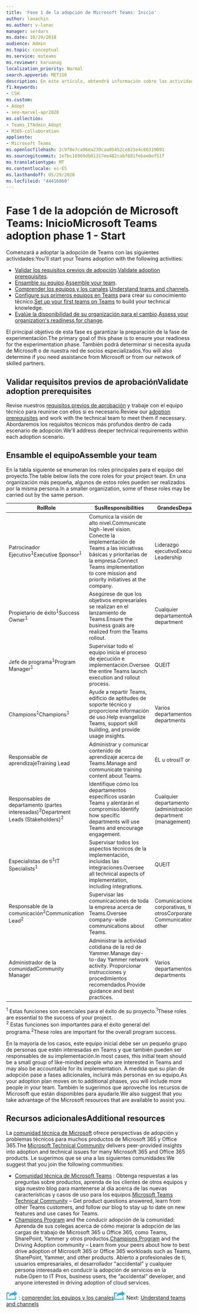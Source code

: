 ```yaml
---
title: 'Fase 1 de la adopción de Microsoft Teams: Inicio'
author: lanachin
ms.author: v-lanac
manager: serdars
ms.date: 10/29/2018
audience: Admin
ms.topic: conceptual
ms.service: msteams
ms.reviewer: karuanag
localization_priority: Normal
search.appverid: MET150
description: En este artículo, obtendrá información sobre las actividades de la fase de inicio de la adopción de Microsoft Teams. Comprender los procedimientos recomendados para la configuración de Microsoft Teams y la planificación de equipo.
f1.keywords:
- CSH
ms.custom:
- Adopt
- seo-marvel-apr2020
ms.collection:
- Teams_ITAdmin_Adopt
- M365-collaboration
appliesto:
- Microsoft Teams
ms.openlocfilehash: 2c9f8e7ca96ea239caa05452ce821e4c66319091
ms.sourcegitcommit: 1e7bc16969db01317ee482cabf681febae0ef51f
ms.translationtype: MT
ms.contentlocale: es-ES
ms.lasthandoff: 05/29/2020
ms.locfileid: "44416860"
---
```

# <a name="microsoft-teams-adoption-phase-1---start"></a><span data-ttu-id="05ca5-104">Fase 1 de la adopción de Microsoft Teams: Inicio</span><span class="sxs-lookup"><span data-stu-id="05ca5-104">Microsoft Teams adoption phase 1 - Start</span></span>

<span data-ttu-id="05ca5-105">Comenzará a adoptar la adopción de Teams con las siguientes actividades:</span><span class="sxs-lookup"><span data-stu-id="05ca5-105">You'll start your Teams adoption with the following activities:</span></span>

- <span data-ttu-id="05ca5-106">[Validar los requisitos previos de adopción](#validate-adoption-prerequisites).</span><span class="sxs-lookup"><span data-stu-id="05ca5-106">[Validate adoption prerequisites](#validate-adoption-prerequisites).</span></span>
- <span data-ttu-id="05ca5-107">[Ensamble su equipo](#assemble-your-team).</span><span class="sxs-lookup"><span data-stu-id="05ca5-107">[Assemble your team](#assemble-your-team).</span></span>
- <span data-ttu-id="05ca5-108">[Comprender los equipos y los canales](teams-adoption-understand-teams-and-channels.md).</span><span class="sxs-lookup"><span data-stu-id="05ca5-108">[Understand teams and channels](teams-adoption-understand-teams-and-channels.md).</span></span>
- <span data-ttu-id="05ca5-109">[Configure sus primeros equipos en Teams](teams-adoption-your-first-teams.md) para crear su conocimiento técnico.</span><span class="sxs-lookup"><span data-stu-id="05ca5-109">[Set up your first teams on Teams](teams-adoption-your-first-teams.md) to build your technical knowledge.</span></span>
- <span data-ttu-id="05ca5-110">[Evalúe la disponibilidad de su organización para el cambio](teams-adoption-assess-readiness.md).</span><span class="sxs-lookup"><span data-stu-id="05ca5-110">[Assess your organization's readiness for change](teams-adoption-assess-readiness.md).</span></span>

<span data-ttu-id="05ca5-111">El principal objetivo de esta fase es garantizar la preparación de la fase de experimentación.</span><span class="sxs-lookup"><span data-stu-id="05ca5-111">The primary goal of this phase is to ensure your readiness for the experimentation phase.</span></span> <span data-ttu-id="05ca5-112">También podrá determinar si necesita ayuda de Microsoft o de nuestra red de socios especializados.</span><span class="sxs-lookup"><span data-stu-id="05ca5-112">You will also determine if you need assistance from Microsoft or from our network of skilled partners.</span></span>  

## <a name="validate-adoption-prerequisites"></a><span data-ttu-id="05ca5-113">Validar requisitos previos de aprobación</span><span class="sxs-lookup"><span data-stu-id="05ca5-113">Validate adoption prerequisites</span></span>

<span data-ttu-id="05ca5-114">Revise nuestros [requisitos previos de aprobación](teams-adoption-get-started.md#adoption-prerequisites) y trabaje con el equipo técnico para reunirse con ellos si es necesario.</span><span class="sxs-lookup"><span data-stu-id="05ca5-114">Review our [adoption prerequisites](teams-adoption-get-started.md#adoption-prerequisites) and work with the technical team to meet them if necessary.</span></span> <span data-ttu-id="05ca5-115">Abordaremos los requisitos técnicos más profundos dentro de cada escenario de adopción.</span><span class="sxs-lookup"><span data-stu-id="05ca5-115">We'll address deeper technical requirements within each adoption scenario.</span></span>

## <a name="assemble-your-team"></a><span data-ttu-id="05ca5-116">Ensamble el equipo</span><span class="sxs-lookup"><span data-stu-id="05ca5-116">Assemble your team</span></span>

<span data-ttu-id="05ca5-117">En la tabla siguiente se enumeran los roles principales para el equipo del proyecto.</span><span class="sxs-lookup"><span data-stu-id="05ca5-117">The table below lists the core roles for your project team.</span></span> <span data-ttu-id="05ca5-118">En una organización más pequeña, algunos de estos roles pueden ser realizados por la misma persona.</span><span class="sxs-lookup"><span data-stu-id="05ca5-118">In a smaller organization, some of these roles may be carried out by the same person.</span></span>

| <span data-ttu-id="05ca5-119">Rol</span><span class="sxs-lookup"><span data-stu-id="05ca5-119">Role</span></span> | <span data-ttu-id="05ca5-120">Sus</span><span class="sxs-lookup"><span data-stu-id="05ca5-120">Responsibilities</span></span> | <span data-ttu-id="05ca5-121">Grandes</span><span class="sxs-lookup"><span data-stu-id="05ca5-121">Department</span></span> |
| ---- | ---------------- | ---------- |
| <span data-ttu-id="05ca5-122">Patrocinador Ejecutivo<sup>1</sup></span><span class="sxs-lookup"><span data-stu-id="05ca5-122">Executive Sponsor<sup>1</sup></span></span> | <span data-ttu-id="05ca5-123">Comunica la visión de alto nivel.</span><span class="sxs-lookup"><span data-stu-id="05ca5-123">Communicate high-level vision.</span></span> <span data-ttu-id="05ca5-124">Conecte la implementación de Teams a las iniciativas básicas y prioritarias de la empresa.</span><span class="sxs-lookup"><span data-stu-id="05ca5-124">Connect Teams implementation to core mission and priority initiatives at the company.</span></span> | <span data-ttu-id="05ca5-125">Liderazgo ejecutivo</span><span class="sxs-lookup"><span data-stu-id="05ca5-125">Executive Leadership</span></span> |
| <span data-ttu-id="05ca5-126">Propietario de éxito<sup>1</sup></span><span class="sxs-lookup"><span data-stu-id="05ca5-126">Success Owner<sup>1</sup></span></span> | <span data-ttu-id="05ca5-127">Asegúrese de que los objetivos empresariales se realizan en el lanzamiento de Teams.</span><span class="sxs-lookup"><span data-stu-id="05ca5-127">Ensure the business goals are realized from the Teams rollout.</span></span> | <span data-ttu-id="05ca5-128">Cualquier departamento</span><span class="sxs-lookup"><span data-stu-id="05ca5-128">Any department</span></span> |
| <span data-ttu-id="05ca5-129">Jefe de programa<sup>1</sup></span><span class="sxs-lookup"><span data-stu-id="05ca5-129">Program Manager<sup>1</sup></span></span> | <span data-ttu-id="05ca5-130">Supervisar todo el equipo inicia el proceso de ejecución e implementación.</span><span class="sxs-lookup"><span data-stu-id="05ca5-130">Oversee the entire Teams launch execution and rollout process.</span></span> | <span data-ttu-id="05ca5-131">QUE</span><span class="sxs-lookup"><span data-stu-id="05ca5-131">IT</span></span> |
| <span data-ttu-id="05ca5-132">Champions<sup>1</sup></span><span class="sxs-lookup"><span data-stu-id="05ca5-132">Champions<sup>1</sup></span></span> | <span data-ttu-id="05ca5-133">Ayude a repartir Teams, edificio de aptitudes de soporte técnico y proporcione información de uso.</span><span class="sxs-lookup"><span data-stu-id="05ca5-133">Help evangelize Teams, support skill building, and provide usage insights.</span></span> | <span data-ttu-id="05ca5-134">Varios departamentos</span><span class="sxs-lookup"><span data-stu-id="05ca5-134">Multiple departments</span></span> |
| <span data-ttu-id="05ca5-135">Responsable de aprendizaje</span><span class="sxs-lookup"><span data-stu-id="05ca5-135">Training Lead</span></span> | <span data-ttu-id="05ca5-136">Administrar y comunicar contenido de aprendizaje acerca de Teams.</span><span class="sxs-lookup"><span data-stu-id="05ca5-136">Manage and communicate training content about Teams.</span></span> | <span data-ttu-id="05ca5-137">ÉL u otros</span><span class="sxs-lookup"><span data-stu-id="05ca5-137">IT or other</span></span> |
| <span data-ttu-id="05ca5-138">Responsables de departamento (partes interesadas)<sup>2</sup></span><span class="sxs-lookup"><span data-stu-id="05ca5-138">Department Leads (Stakeholders)<sup>2</sup></span></span> | <span data-ttu-id="05ca5-139">Identifique cómo los departamentos específicos usarán Teams y alentarán el compromiso.</span><span class="sxs-lookup"><span data-stu-id="05ca5-139">Identify how specific departments will use Teams and encourage engagement.</span></span> | <span data-ttu-id="05ca5-140">Cualquier departamento (administración)</span><span class="sxs-lookup"><span data-stu-id="05ca5-140">Any department (management)</span></span> |
| <span data-ttu-id="05ca5-141">Especialistas de ti<sup>1</sup></span><span class="sxs-lookup"><span data-stu-id="05ca5-141">IT Specialists<sup>1</sup></span></span> | <span data-ttu-id="05ca5-142">Supervisar todos los aspectos técnicos de la implementación, incluidas las integraciones.</span><span class="sxs-lookup"><span data-stu-id="05ca5-142">Oversee all technical aspects of implementation, including integrations.</span></span> | <span data-ttu-id="05ca5-143">QUE</span><span class="sxs-lookup"><span data-stu-id="05ca5-143">IT</span></span> |
| <span data-ttu-id="05ca5-144">Responsable de la comunicación<sup>2</sup></span><span class="sxs-lookup"><span data-stu-id="05ca5-144">Communication Lead<sup>2</sup></span></span> | <span data-ttu-id="05ca5-145">Supervisar las comunicaciones de toda la empresa acerca de Teams.</span><span class="sxs-lookup"><span data-stu-id="05ca5-145">Oversee company-wide communications about Teams.</span></span> | <span data-ttu-id="05ca5-146">Comunicaciones corporativas, ti u otros</span><span class="sxs-lookup"><span data-stu-id="05ca5-146">Corporate Communications, IT, or other</span></span> |
| <span data-ttu-id="05ca5-147">Administrador de la comunidad</span><span class="sxs-lookup"><span data-stu-id="05ca5-147">Community Manager</span></span> | <span data-ttu-id="05ca5-148">Administrar la actividad cotidiana de la red de Yammer.</span><span class="sxs-lookup"><span data-stu-id="05ca5-148">Manage day-to-day Yammer network activity.</span></span> <span data-ttu-id="05ca5-149">Proporcionar instrucciones y procedimientos recomendados.</span><span class="sxs-lookup"><span data-stu-id="05ca5-149">Provide guidance and best practices.</span></span> | <span data-ttu-id="05ca5-150">Varios departamentos</span><span class="sxs-lookup"><span data-stu-id="05ca5-150">Multiple departments</span></span> |

<span data-ttu-id="05ca5-151"><sup>1</sup> Estas funciones son esenciales para el éxito de su proyecto.</span><span class="sxs-lookup"><span data-stu-id="05ca5-151"><sup>1</sup>These roles are essential to the success of your project.</span></span></br>
<span data-ttu-id="05ca5-152"><sup>2</sup> Estas funciones son importantes para el éxito general del programa.</span><span class="sxs-lookup"><span data-stu-id="05ca5-152"><sup>2</sup>These roles are important for the overall program success.</span></span>

<span data-ttu-id="05ca5-153">En la mayoría de los casos, este equipo inicial debe ser un pequeño grupo de personas que estén interesadas en Teams y que también pueden ser responsables de su implementación.</span><span class="sxs-lookup"><span data-stu-id="05ca5-153">In most cases, this initial team should be a small group of like-minded people who are interested in Teams and may also be accountable for its implementation.</span></span> <span data-ttu-id="05ca5-154">A medida que su plan de adopción pase a fases adicionales, incluirá más personas en su equipo.</span><span class="sxs-lookup"><span data-stu-id="05ca5-154">As your adoption plan moves on to additional phases, you will include more people in your team.</span></span> <span data-ttu-id="05ca5-155">También le sugerimos que aproveche los recursos de Microsoft que están disponibles para ayudarle.</span><span class="sxs-lookup"><span data-stu-id="05ca5-155">We also suggest that you take advantage of the Microsoft resources that are available to assist you.</span></span> 

## <a name="additional-resources"></a><span data-ttu-id="05ca5-156">Recursos adicionales</span><span class="sxs-lookup"><span data-stu-id="05ca5-156">Additional resources</span></span>

<span data-ttu-id="05ca5-157">La [comunidad técnica de Microsoft](https://aka.ms/TechCommunity) ofrece perspectivas de adopción y problemas técnicos para muchos productos de Microsoft 365 y Office 365.</span><span class="sxs-lookup"><span data-stu-id="05ca5-157">The [Microsoft Technical Community](https://aka.ms/TechCommunity) delivers peer-provided insights into adoption and technical issues for many Microsoft 365 and Office 365 products.</span></span> <span data-ttu-id="05ca5-158">Le sugerimos que se una a las siguientes comunidades:</span><span class="sxs-lookup"><span data-stu-id="05ca5-158">We suggest that you join the following communities:</span></span>

- <span data-ttu-id="05ca5-159">[Comunidad técnica de Microsoft Teams](https://aka.ms/TeamsCommunity) : Obtenga respuestas a las preguntas sobre productos, aprenda de los clientes de otros equipos y siga nuestro blog para mantenerse al día acerca de las nuevas características y casos de uso para los equipos.</span><span class="sxs-lookup"><span data-stu-id="05ca5-159">[Microsoft Teams Technical Community](https://aka.ms/TeamsCommunity) – Get product questions answered, learn from other Teams customers, and follow our blog to stay up to date on new features and use cases for Teams.</span></span> 
- <span data-ttu-id="05ca5-160">[Champions Program](https://aka.ms/O365Champions) and the conducir adopción de la comunidad: Aprenda de sus colegas acerca de cómo mejorar la adopción de las cargas de trabajo de Microsoft 365 u Office 365, como Teams, SharePoint, Yammer y otros productos.</span><span class="sxs-lookup"><span data-stu-id="05ca5-160">[Champions Program](https://aka.ms/O365Champions) and the Driving Adoption community – Learn from your peers about how to best drive adoption of Microsoft 365 or Office 365 workloads such as Teams, SharePoint, Yammer, and other products.</span></span> <span data-ttu-id="05ca5-161">Abierto a profesionales de ti, usuarios empresariales, el desarrollador "accidental" y cualquier persona interesada en conducir la adopción de servicios en la nube.</span><span class="sxs-lookup"><span data-stu-id="05ca5-161">Open to IT Pros, business users, the “accidental” developer, and anyone interested in driving adoption of cloud services.</span></span>  


<span data-ttu-id="05ca5-162">![Un icono que representa el siguiente paso ](media/teams-adoption-next-icon.png) : [comprender los equipos y los canales](teams-adoption-understand-teams-and-channels.md)</span><span class="sxs-lookup"><span data-stu-id="05ca5-162">![An icon representing the next step](media/teams-adoption-next-icon.png) Next: [Understand teams and channels](teams-adoption-understand-teams-and-channels.md)</span></span>
